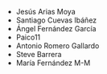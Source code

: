 - Jesús Arias Moya
- Santiago Cuevas Ibáñez
- Ángel Fernández García
- Paico11
- Antonio Romero Gallardo
- Steve Barrera
- María Fernández M-M
